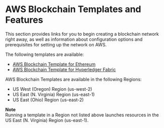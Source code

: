 # AWS Blockchain Templates and Features<a name="blockchain-template-features"></a>

This section provides links for you to begin creating a blockchain network right away, as well as information about configuration options and prerequisites for setting up the network on AWS\.

The following templates are available:
+ [AWS Blockchain Template for Ethereum](http://docs.aws.amazon.com/blockchain-templates/latest/developerguide/blockchain-templates-ethereum.html)
+ [AWS Blockchain Template for Hyperledger Fabric](http://docs.aws.amazon.com/blockchain-templates/latest/developerguide/blockchain-templates-hyperledger.html)

AWS Blockchain Templates are available in the following Regions:
+ US West \(Oregon\) Region \(us\-west\-2\)
+ US East \(N\. Virginia\) Region \(us\-east\-1\)
+ US East \(Ohio\) Region \(us\-east\-2\)

**Note**  
Running a template in a Region not listed above launches resources in the US East \(N\. Virginia\) Region \(us\-east\-1\)\.